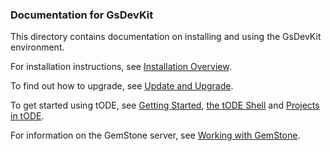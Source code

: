 ### Documentation for GsDevKit

This directory contains documentation on installing and using the GsDevKit environment.  

For installation instructions, see [Installation Overview][1]. 

To find out how to upgrade, see [Update and Upgrade][2].

To get started using tODE, see [Getting Started][3], [the tODE Shell][4] and [Projects in tODE][5].

For information on the GemStone server, see [Working with GemStone][6].

[1]: installation/README.md

[2]: updateAndUpgrade.md
[3]: gettingStartedWithTode.md
[4]: todeShell.md
[5]: projectsInTode.md
[6]: workingWithGemStoneServer.md


